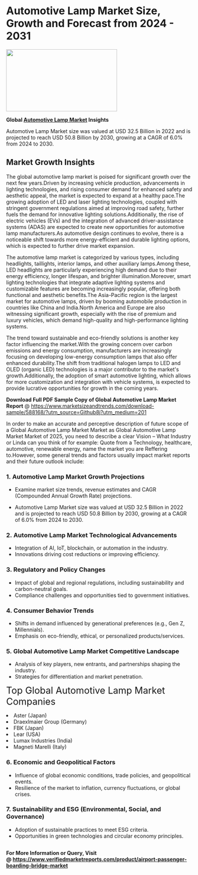 <H1>Automotive Lamp Market Size, Growth and Forecast from 2024 - 2031</H1><img class="aligncenter size-medium wp-image-584254" src="https://thirdeyenews.in/wp-content/uploads/2024/09/Global-Market-Research-300x168.jpeg" alt="" width="300" height="168" /><p><strong>Global&nbsp;<a href="https://www.marketsizeandtrends.com/download-sample/588168/?utm_source=Github8j?utm_medium=201">Automotive Lamp Market</a> Insights</strong></p><p>Automotive Lamp Market size was valued at USD 32.5 Billion in 2022 and is projected to reach USD 50.8 Billion by 2030, growing at a CAGR of 6.0% from 2024 to 2030.</p><p><h2>Market Growth Insights</h2> <p>The global automotive lamp market is poised for significant growth over the next few years.Driven by increasing vehicle production, advancements in lighting technologies, and rising consumer demand for enhanced safety and aesthetic appeal, the market is expected to expand at a healthy pace.The growing adoption of LED and laser lighting technologies, coupled with stringent government regulations aimed at improving road safety, further fuels the demand for innovative lighting solutions.Additionally, the rise of electric vehicles (EVs) and the integration of advanced driver-assistance systems (ADAS) are expected to create new opportunities for automotive lamp manufacturers.As automotive design continues to evolve, there is a noticeable shift towards more energy-efficient and durable lighting options, which is expected to further drive market expansion.</p> <p>The automotive lamp market is categorized by various types, including headlights, taillights, interior lamps, and other auxiliary lamps.Among these, LED headlights are particularly experiencing high demand due to their energy efficiency, longer lifespan, and brighter illumination.Moreover, smart lighting technologies that integrate adaptive lighting systems and customizable features are becoming increasingly popular, offering both functional and aesthetic benefits.The Asia-Pacific region is the largest market for automotive lamps, driven by booming automobile production in countries like China and India.North America and Europe are also witnessing significant growth, especially with the rise of premium and luxury vehicles, which demand high-quality and high-performance lighting systems.</p> <p>The trend toward sustainable and eco-friendly solutions is another key factor influencing the market.With the growing concern over carbon emissions and energy consumption, manufacturers are increasingly focusing on developing low-energy consumption lamps that also offer enhanced durability.The shift from traditional halogen lamps to LED and OLED (organic LED) technologies is a major contributor to the market's growth.Additionally, the adoption of smart automotive lighting, which allows for more customization and integration with vehicle systems, is expected to provide lucrative opportunities for growth in the coming years.</p> <p><span class=""><strong>Download Full PDF Sample Copy of Global Automotive Lamp Market Report</strong> @ <a href="https://www.marketsizeandtrends.com/download-sample/588168/?utm_source=Github8j?utm_medium=201" target="_blank">https://www.marketsizeandtrends.com/download-sample/588168/?utm_source=Github8j?utm_medium=201</a></span></p><p>In order to make an accurate and perceptive description of future scope of a Global&nbsp;Automotive Lamp Market Market as Global&nbsp;Automotive Lamp Market Market of 2025, you need to describe a clear Vision &ndash; What Industry or Linda can you think of for example: Quote from a Technology, healthcare, automotive, renewable energy, name the market you are Reffering to.However, some general trends and factors usually impact market reports and their future outlook include:</p><h3>1.&nbsp;<strong>Automotive Lamp Market Growth Projections</strong></h3><ul><li>Examine market size trends, revenue estimates and CAGR (Compounded Annual Growth Rate) projections.</li><li><p>Automotive Lamp Market size was valued at USD 32.5 Billion in 2022 and is projected to reach USD 50.8 Billion by 2030, growing at a CAGR of 6.0% from 2024 to 2030.</p></li></ul><h3>2.&nbsp;<strong>Automotive Lamp Market Technological Advancements</strong></h3><ul><li>Integration of AI, IoT, blockchain, or automation in the industry.</li><li>Innovations driving cost reductions or improving efficiency.</li></ul><h3>3.&nbsp;<strong>Regulatory and Policy Changes</strong></h3><ul><li>Impact of global and regional regulations, including sustainability and carbon-neutral goals.</li><li>Compliance challenges and opportunities tied to government initiatives.</li></ul><h3>4.&nbsp;<strong>Consumer Behavior Trends</strong></h3><ul><li>Shifts in demand influenced by generational preferences (e.g., Gen Z, Millennials).</li><li>Emphasis on eco-friendly, ethical, or personalized products/services.</li></ul><h3>5.&nbsp;<strong>Global Automotive Lamp Market Competitive Landscape</strong></h3><ul><li>Analysis of key players, new entrants, and partnerships shaping the industry.</li><li>Strategies for differentiation and market penetration.</li></ul><p data-pm-slice="1 1 []"><span style="color: inherit; font-family: inherit; font-size: 25px;">Top Global Automotive Lamp Market Companies</span></p><div class="" data-test-id=""><p><li>Aster (Japan)</li><li> Draexlmaier Group (Germany)</li><li> FBK (Japan)</li><li> Lear (USA)</li><li> Lumax Industries (India)</li><li> Magneti Marelli (Italy)</li></p></div><h3>6.&nbsp;<strong>Economic and Geopolitical Factors</strong></h3><ul><li>Influence of global economic conditions, trade policies, and geopolitical events.</li><li>Resilience of the market to inflation, currency fluctuations, or global crises.</li></ul><h3>7.&nbsp;<strong>Sustainability and ESG (Environmental, Social, and Governance)</strong></h3><ul><li>Adoption of sustainable practices to meet ESG criteria.</li><li>Opportunities in green technologies and circular economy principles.</li></ul><h2><strong style="font-size: 14px;">For More Information or Query, Visit @&nbsp;</strong><a style="background-color: #ffffff; font-size: 14px;" href="https://www.marketsizeandtrends.com/report/automotive-lamp-market/" target="_blank">https://www.verifiedmarketreports.com/product/airport-passenger-boarding-bridge-market</a></h2>